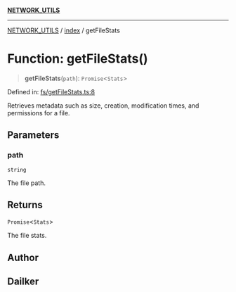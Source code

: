 [**NETWORK_UTILS**](../../README.md)

***

[NETWORK_UTILS](../../README.md) / [index](../README.md) / getFileStats

# Function: getFileStats()

> **getFileStats**(`path`): `Promise`\<`Stats`\>

Defined in: [fs/getFileStats.ts:8](https://github.com/dailker/everyutil/blob/26e2bb73429918cf0d08899e9efd90b82a42c92e/src/fs/getFileStats.ts#L8)

Retrieves metadata such as size, creation, modification times, and permissions for a file.

## Parameters

### path

`string`

The file path.

## Returns

`Promise`\<`Stats`\>

The file stats.

## Author

## Dailker
